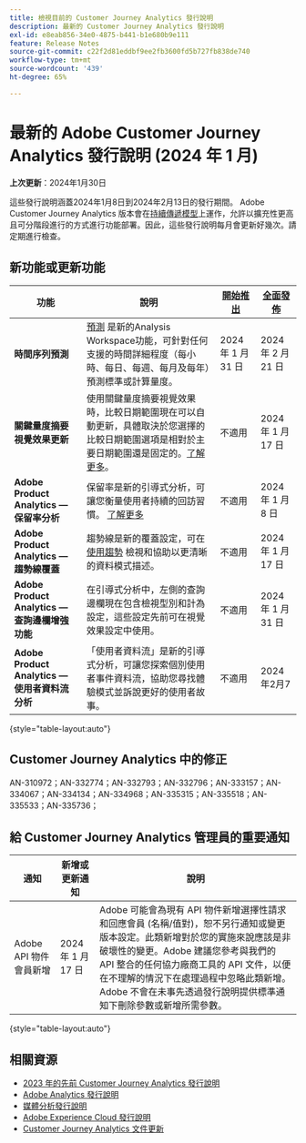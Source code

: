 ```yaml
---
title: 檢視目前的 Customer Journey Analytics 發行說明
description: 最新的 Customer Journey Analytics 發行說明
exl-id: e8eab856-34e0-4875-b441-b1e680b9e111
feature: Release Notes
source-git-commit: c22f2d81eddbf9ee2fb3600fd5b727fb838de740
workflow-type: tm+mt
source-wordcount: '439'
ht-degree: 65%

---
```


# 最新的 Adobe Customer Journey Analytics 發行說明 (2024 年 1 月)

**上次更新**：2024年1月30日

這些發行說明涵蓋2024年1月8日到2024年2月13日的發行期間。 Adobe Customer Journey Analytics 版本會在[持續傳遞模型](releases.md)上運作，允許以擴充性更高且可分階段進行的方式進行功能部署。因此，這些發行說明每月會更新好幾次。請定期進行檢查。

## 新功能或更新功能

| 功能 | 說明 | [開始推出](releases.md) | [全面發佈](releases.md) |
| ----------- | ---------- | ------- | ---- |
| **時間序列預測** | [預測](../analysis-workspace/c-forecast/forecasting.md) 是新的Analysis Workspace功能，可針對任何支援的時間詳細程度（每小時、每日、每週、每月及每年）預測標準或計算量度。 | 2024 年 1 月 31 日 | 2024 年 2 月 21 日 |
| **關鍵量度摘要視覺效果更新** | 使用關鍵量度摘要視覺效果時，比較日期範圍現在可以自動更新，具體取決於您選擇的比較日期範圍選項是相對於主要日期範圍還是固定的。[了解更多](/help/analysis-workspace/visualizations/key-metric.md)。 | 不適用 | 2024 年 1 月 17 日 |
| **Adobe Product Analytics — 保留率分析** | 保留率是新的引導式分析，可讓您衡量使用者持續的回訪習慣。 [了解更多](../guided-analysis/types/retention-rates.md) | 不適用 | 2024 年 1 月 8 日 |
| **Adobe Product Analytics — 趨勢線覆蓋** | 趨勢線是新的覆蓋設定，可在 [使用趨勢](/help/guided-analysis/types/usage.md) 檢視和協助以更清晰的資料模式描述。 | 不適用 | 2024 年 1 月 17 日 |
| **Adobe Product Analytics — 查詢邊欄增強功能** | 在引導式分析中，左側的查詢邊欄現在包含檢視型別和計為設定，這些設定先前可在視覺效果設定中使用。 | 不適用 | 2024 年 1 月 31 日 |
| **Adobe Product Analytics — 使用者資料流分析** | 「使用者資料流」是新的引導式分析，可讓您探索個別使用者事件資料流，協助您尋找體驗模式並訴說更好的使用者故事。 | 不適用 | 2024年2月7 |

{style="table-layout:auto"}

## Customer Journey Analytics 中的修正

AN-310972；AN-332774；AN-332793；AN-332796；AN-333157；AN-334067；AN-334134；AN-334968；AN-335315；AN-335518；AN-335533；AN-335736；

## 給 Customer Journey Analytics 管理員的重要通知

| 通知 | 新增或更新通知 | 說明 |
| --- | --- | --- |
| Adobe API 物件會員新增 | 2024 年 1 月 17 日 | Adobe 可能會為現有 API 物件新增選擇性請求和回應會員 (名稱/值對)，恕不另行通知或變更版本設定。此類新增對於您的實施來說應該是非破壞性的變更。Adobe 建議您參考與我們的 API 整合的任何協力廠商工具的 API 文件，以便在不理解的情況下在處理過程中忽略此類新增。Adobe 不會在未事先透過發行說明提供標準通知下刪除參數或新增所需參數。 |

{style="table-layout:auto"}

## 相關資源

* [2023 年的先前 Customer Journey Analytics 發行說明](/help/release-notes/2023.md)
* [Adobe Analytics 發行說明](https://experienceleague.adobe.com/docs/analytics/release-notes/latest.html?lang=zh-Hant)
* [媒體分析發行說明](https://experienceleague.adobe.com/docs/media-analytics/using/additional-resources/release-notes.html?lang=zh-Hant)
* [Adobe Experience Cloud 發行說明](https://experienceleague.adobe.com/docs/release-notes/experience-cloud/current.html?lang=zh-Hant)
* [Customer Journey Analytics 文件更新](/help/release-notes/doc-changes.md)

